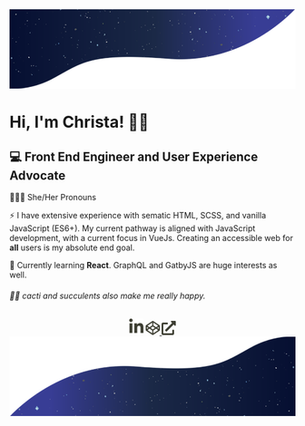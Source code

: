 <img src="https://github.com/cweave/cweave/blob/master/galaxy-top.png" alt="wavy background with galaxy inside">

# Hi, I'm Christa! 👋🏻

## 💻 Front End Engineer and User Experience Advocate

👩🏻‍💻 She/Her Pronouns

⚡ I have extensive experience with sematic HTML, SCSS, and vanilla JavaScript (ES6+). My current pathway is aligned with JavaScript development, with a current focus in VueJs. Creating an accessible web for **all** users is my absolute end goal.

🌱 Currently learning <strong>React</strong>. GraphQL and GatbyJS are huge interests as well.

###### 🌵🎍 cacti and succulents also make me really happy.

<div align="center">
		<a href="https://www.linkedin.com/in/weaverchrista/" target="_blank"><img src="https://github.com/cweave/cweave/blob/master/linkedin.svg" alt='linkedin' role='image' width="25" /></a> <a href="https://codepen.io/cweave" target="_blank"><img src="https://github.com/cweave/cweave/blob/master/codepen.svg" alt='linkedin' role='image' width="25" /> <img src="https://github.com/cweave/cweave/blob/master/website.svg" alt='external website' role='image' width="25" />
</div>

<img src="https://github.com/cweave/cweave/blob/master/galaxy-bottom.png" alt="wavy background with galaxy inside">
